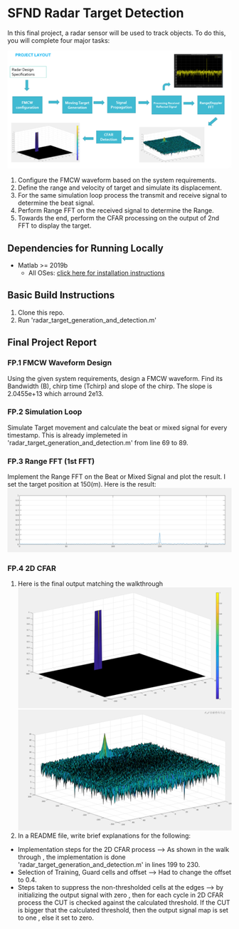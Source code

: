 # SFND Radar Target Detection

In this final project, a radar sensor will be used to track objects. To do this, you will complete four major tasks: 

![project_layout](images/project_layout.png)

1. Configure the FMCW waveform based on the system requirements.
2. Define the range and velocity of target and simulate its displacement.
3. For the same simulation loop process the transmit and receive signal to determine the beat signal.
4. Perform Range FFT on the received signal to determine the Range.
5. Towards the end, perform the CFAR processing on the output of 2nd FFT to display the target.

## Dependencies for Running Locally
* Matlab >= 2019b
  * All OSes: [click here for installation instructions](https://www.mathworks.com/?s_tid=gn_logo)

## Basic Build Instructions

1. Clone this repo.
2. Run 'radar_target_generation_and_detection.m'

## Final Project Report

### FP.1 FMCW Waveform Design
Using the given system requirements, design
a FMCW waveform. Find its Bandwidth (B), chirp time (Tchirp) and slope of the chirp.
The slope is 2.0455e+13 which arround 2e13.

### FP.2 Simulation Loop
Simulate Target movement and calculate the beat or mixed signal for every timestamp.
This is already implemeted in 'radar_target_generation_and_detection.m' from line 69 to 89.

### FP.3 Range FFT (1st FFT)
Implement the Range FFT on the Beat or Mixed Signal and plot the result.
I set the target position at 150(m).
Here is the result:
![fft](images/fft.png)

### FP.4 2D CFAR
1. Here is the final output matching the walkthrough
![output1](images/output1.png)
![output2](images/output2.png)
2. In a README file, write brief explanations for the following:
* Implementation steps for the 2D CFAR process --> As shown in the walk through , the implementation is done 
  'radar_target_generation_and_detection.m' in lines 199 to 230.
* Selection of Training, Guard cells and offset --> Had to change the offset to 0.4.
* Steps taken to suppress the non-thresholded cells at the edges --> by initializing the output signal with zero ,
  then for each cycle in 2D CFAR process the CUT is checked against the calculated threshold.
  If the CUT is bigger that the calculated threshold, then the output signal map is set to one , else it set to zero.